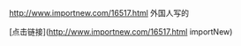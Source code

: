 http://www.importnew.com/16517.html    外国人写的

[点击链接](http://www.importnew.com/16517.html   importNew)
